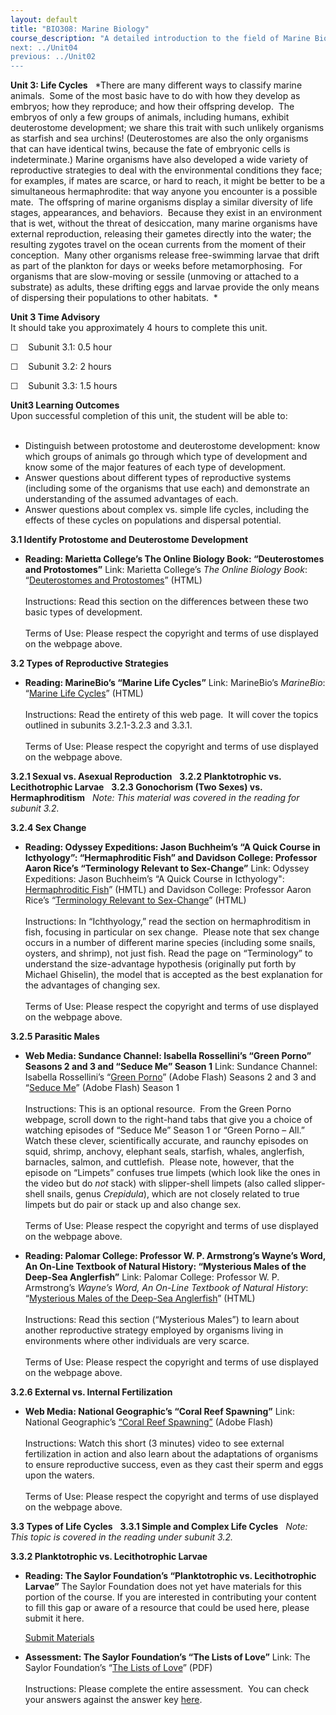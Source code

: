 ```yaml
---
layout: default
title: "BIO308: Marine Biology"
course_description: "A detailed introduction to the field of Marine Biology, from a survey of the origin of oceans and their movements to details of marine food webs, life cycles, and marine zonation. Particular emphasis on marine environment and ecology, taxonomy and physiology, and contemporary concerns in the field, including human influences on marine systems.
next: ../Unit04
previous: ../Unit02
---
```

**Unit 3: Life Cycles** <span id="3"></span> 
*There are many different ways to classify marine animals.  Some of the
most basic have to do with how they develop as embryos; how they
reproduce; and how their offspring develop.  The embryos of only a few
groups of animals, including humans, exhibit deuterostome development;
we share this trait with such unlikely organisms as starfish and sea
urchins! (Deuterostomes are also the only organisms that can have
identical twins, because the fate of embryonic cells is indeterminate.)
Marine organisms have also developed a wide variety of reproductive
strategies to deal with the environmental conditions they face; for
examples, if mates are scarce, or hard to reach, it might be better to
be a simultaneous hermaphrodite: that way anyone you encounter is a
possible mate.  The offspring of marine organisms display a similar
diversity of life stages, appearances, and behaviors.  Because they
exist in an environment that is wet, without the threat of desiccation,
many marine organisms have external reproduction, releasing their
gametes directly into the water; the resulting zygotes travel on the
ocean currents from the moment of their conception.  Many other
organisms release free-swimming larvae that drift as part of the
plankton for days or weeks before metamorphosing.  For organisms that
are slow-moving or sessile (unmoving or attached to a substrate) as
adults, these drifting eggs and larvae provide the only means of
dispersing their populations to other habitats.  *

**Unit 3 Time Advisory**  
It should take you approximately 4 hours to complete this unit.  
  
 ☐    Subunit 3.1: 0.5 hour  
  
 ☐    Subunit 3.2: 2 hours  
  
 ☐    Subunit 3.3: 1.5 hours

**Unit3 Learning Outcomes**  
Upon successful completion of this unit, the student will be able to:  
  
-   Distinguish between protostome and deuterostome development: know
    which groups of animals go through which type of development and
    know some of the major features of each type of development.
-   Answer questions about different types of reproductive systems
    (including some of the organisms that use each) and demonstrate an
    understanding of the assumed advantages of each.
-   Answer questions about complex vs. simple life cycles, including the
    effects of these cycles on populations and dispersal potential.

**3.1 Identify Protostome and Deuterostome Development** <span
id="3.1"></span> 
-   **Reading: Marietta College’s The Online Biology Book:
    “Deuterostomes and Protostomes”**
    Link: Marietta College’s *The Online Biology Book*: “[Deuterostomes
    and
    Protostomes](http://www.emc.maricopa.edu/faculty/farabee/biobk/BioBookDiversity_8.html#Deuterostomes%20and%20Protostomes)”
    (HTML)  
        
     Instructions: Read this section on the differences between these
    two basic types of development.  
        
     Terms of Use: Please respect the copyright and terms of use
    displayed on the webpage above.

**3.2 Types of Reproductive Strategies** <span id="3.2"></span> 
-   **Reading: MarineBio’s “Marine Life Cycles”**
    Link: MarineBio’s *MarineBio*: “[Marine Life
    Cycles](http://marinebio.org/Oceans/marine-life-cycle.asp)” (HTML)  
        
     Instructions: Read the entirety of this web page.  It will cover
    the topics outlined in subunits 3.2.1-3.2.3 and 3.3.1.  
        
     Terms of Use: Please respect the copyright and terms of use
    displayed on the webpage above.

**3.2.1 Sexual vs. Asexual Reproduction** <span id="3.2.1"></span> 
**3.2.2 Planktotrophic vs. Lecithotrophic Larvae** <span
id="3.2.2"></span> 
**3.2.3 Gonochorism (Two Sexes) vs. Hermaphroditism** <span
id="3.2.3"></span> 
*Note: This material was covered in the reading for subunit 3.2.*

**3.2.4 Sex Change** <span id="3.2.4"></span> 
-   **Reading: Odyssey Expeditions: Jason Buchheim’s “A Quick Course in
    Icthyology”: “Hermaphroditic Fish” and Davidson College: Professor
    Aaron Rice’s “Terminology Relevant to Sex-Change”**
    Link: Odyssey Expeditions: Jason Buchheim’s “A Quick Course in
    Icthyology":  [Hermaphroditic
    Fish](http://www.marinebiology.org/fish.htm#FISH%20SEX-%20how%20fish%20reproduce)”
    (HMTL) and Davidson College: Professor Aaron Rice’s “[Terminology
    Relevant to
    Sex-Change](http://www.bio.davidson.edu/Courses/anphys/1999/Rice/Term.htm)”
    (HTML)  
        
     Instructions: In “Ichthyology,” read the section on hermaphroditism
    in fish, focusing in particular on sex change.  Please note that sex
    change occurs in a number of different marine species (including
    some snails, oysters, and shrimp), not just fish. Read the page on
    “Terminology” to understand the size-advantage hypothesis
    (originally put forth by Michael Ghiselin), the model that is
    accepted as the best explanation for the advantages of changing
    sex.  
        
     Terms of Use: Please respect the copyright and terms of use
    displayed on the webpage above.

**3.2.5 Parasitic Males** <span id="3.2.5"></span> 
-   **Web Media: Sundance Channel: Isabella Rossellini’s “Green Porno”
    Seasons 2 and 3 and “Seduce Me” Season 1**
    Link: Sundance Channel: Isabella Rossellini’s “[Green
    Porno](http://www.sundancechannel.com/greenporno/)” (Adobe Flash)
    Seasons 2 and 3 and “[Seduce
    Me](http://www.sundancechannel.com/greenporno/)” (Adobe Flash)
    Season 1  
        
     Instructions: This is an optional resource.  From the Green Porno
    webpage, scroll down to the right-hand tabs that give you a choice
    of watching episodes of “Seduce Me” Season 1 or “Green Porno –
    All.”  Watch these clever, scientifically accurate, and raunchy
    episodes on squid, shrimp, anchovy, elephant seals, starfish,
    whales, anglerfish, barnacles, salmon, and cuttlefish.  Please note,
    however, that the episode on “Limpets” confuses true limpets (which
    look like the ones in the video but do *not* stack) with
    slipper-shell limpets (also called slipper-shell snails, genus
    *Crepidula*), which are not closely related to true limpets but do
    pair or stack up and also change sex.  
        
     Terms of Use: Please respect the copyright and terms of use
    displayed on the webpage above.

-   **Reading: Palomar College: Professor W. P. Armstrong’s Wayne’s
    Word, An On-Line Textbook of Natural History: “Mysterious Males of
    the Deep-Sea Anglerfish”**
    Link: Palomar College: Professor W. P. Armstrong’s *Wayne’s Word, An
    On-Line Textbook of Natural History*: “[Mysterious Males of the
    Deep-Sea
    Anglerfish](http://waynesword.palomar.edu/ww0701.htm#Angler)”
    (HTML)  
        
     Instructions: Read this section (“Mysterious Males”) to learn about
    another reproductive strategy employed by organisms living in
    environments where other individuals are very scarce.  
        
     Terms of Use: Please respect the copyright and terms of use
    displayed on the webpage above.

**3.2.6 External vs. Internal Fertilization** <span id="3.2.6"></span> 
-   **Web Media: National Geographic’s “Coral Reef Spawning”**
    Link: National Geographic’s [“Coral Reef
    Spawning”](http://www.natgeoeducationvideo.com/film/696/coral-reef-spawning)
    (Adobe Flash)  
        
     Instructions: Watch this short (3 minutes) video to see external
    fertilization in action and also learn about the adaptations of
    organisms to ensure reproductive success, even as they cast their
    sperm and eggs upon the waters.  
        
     Terms of Use: Please respect the copyright and terms of use
    displayed on the webpage above.

**3.3 Types of Life Cycles** <span id="3.3"></span> 
**3.3.1 Simple and Complex Life Cycles** <span id="3.3.1"></span> 
*Note: This topic is covered in the reading under subunit 3.2.*

**3.3.2 Planktotrophic vs. Lecithotrophic Larvae** <span
id="3.3.2"></span> 
-   **Reading: The Saylor Foundation’s “Planktotrophic vs.
    Lecithotrophic Larvae”**
    The Saylor Foundation does not yet have materials for this portion
    of the course. If you are interested in contributing your content to
    fill this gap or aware of a resource that could be used here, please
    submit it here.

    [Submit Materials](/contribute/)

-   **Assessment: The Saylor Foundation’s “The Lists of Love”**
    Link: The Saylor Foundation’s “[The Lists of
    Love](http://www.saylor.org/site/wp-content/uploads/2012/01/BIO308-Unit-3-The-Lists-of-Love-Assignment-FINAL.pdf)”
    (PDF)  
        
     Instructions: Please complete the entire assessment.  You can check
    your answers against the answer key
    [here](http://www.saylor.org/site/wp-content/uploads/2012/01/BIO308-Unit-3-The-Lists-of-Love-Answer-Key-FINAL.pdf). 


